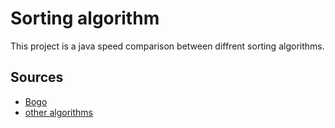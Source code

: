 # Sorting algorithm
 
 This project is a java speed comparison between diffrent sorting algorithms.

 ## Sources
 - [Bogo](https://www.geeksforgeeks.orgjava-program-for-bogosort-or-permutation-sort)
 - [other algorithms](https://www.programiz.com/dsa/)